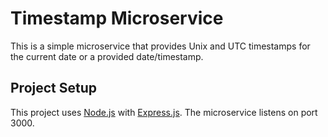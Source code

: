 # Timestamp Microservice

This is a simple microservice that provides Unix and UTC timestamps for the current date or a provided date/timestamp.

## Project Setup

This project uses [Node.js](https://nodejs.org/) with [Express.js](https://expressjs.com/). The microservice listens on port 3000.

